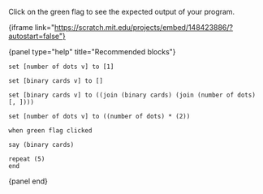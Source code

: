Click on the green flag to see the expected output of your program.

{iframe link="https://scratch.mit.edu/projects/embed/148423886/?autostart=false"}

{panel type="help" title="Recommended blocks"}

```scratch:split:random
set [number of dots v] to [1]

set [binary cards v] to []

set [binary cards v] to ((join (binary cards) (join (number of dots) [, ])))

set [number of dots v] to ((number of dots) * (2))
```

```scratch:split:random
when green flag clicked

say (binary cards)

repeat (5)
end
```

{panel end}
